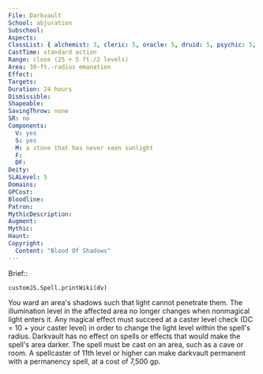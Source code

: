 ```yaml
---
File: Darkvault
School: abjuration
Subschool: 
Aspects: 
ClassList: { alchemist: 3, cleric: 5, oracle: 5, druid: 5, psychic: 5, shaman: 5, sorcerer: 5, wizard: 5, witch: 5 }
CastTime: standard action
Range: close (25 + 5 ft./2 levels)
Area: 30-ft.-radius emanation
Effect: 
Targets: 
Duration: 24 hours
Dismissible: 
Shapeable: 
SavingThrow: none
SR: no
Components:
  V: yes
  S: yes
  M: a stone that has never seen sunlight
  F: 
  DF: 
Deity: 
SLALevel: 5
Domains: 
GPCost: 
Bloodline: 
Patron: 
MythicDescription: 
Augment: 
Mythic: 
Haunt: 
Copyright:
  Content: "Blood Of Shadows"
---
```

Brief:: 

```dataviewjs
customJS.Spell.printWiki(dv)
```

You ward an area's shadows such that light cannot penetrate them. The illumination level in the affected area no longer changes when nonmagical light enters it. Any magical effect must succeed at a caster level check (DC = 10 + your caster level) in order to change the light level within the spell's radius. Darkvault has no effect on spells or effects that would make the spell's area darker.  The spell must be cast on an area, such as a cave or room. A spellcaster of 11th level or higher can make darkvault permanent with a permanency spell, at a cost of 7,500 gp.
